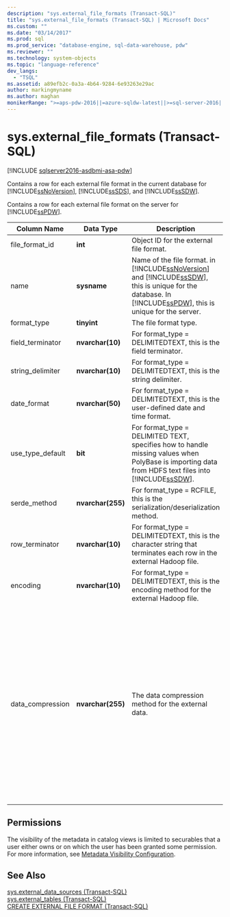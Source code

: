 ```yaml
---
description: "sys.external_file_formats (Transact-SQL)"
title: "sys.external_file_formats (Transact-SQL) | Microsoft Docs"
ms.custom: ""
ms.date: "03/14/2017"
ms.prod: sql
ms.prod_service: "database-engine, sql-data-warehouse, pdw"
ms.reviewer: ""
ms.technology: system-objects
ms.topic: "language-reference"
dev_langs: 
  - "TSQL"
ms.assetid: a89efb2c-0a3a-4b64-9284-6e93263e29ac
author: markingmyname
ms.author: maghan
monikerRange: ">=aps-pdw-2016||=azure-sqldw-latest||>=sql-server-2016||=sqlallproducts-allversions||>=sql-server-linux-2017||=azuresqldb-mi-current"
---
```

# sys.external_file_formats (Transact-SQL)
[!INCLUDE [sqlserver2016-asdbmi-asa-pdw](../../includes/applies-to-version/sqlserver2016-asdbmi-asa-pdw.md)]

  Contains a row for each external file format in the current database for [!INCLUDE[ssNoVersion](../../includes/ssnoversion-md.md)], [!INCLUDE[ssSDS](../../includes/sssds-md.md)], and [!INCLUDE[ssSDW](../../includes/sssdw-md.md)].  
  
 Contains a row for each external file format on the server for [!INCLUDE[ssPDW](../../includes/sspdw-md.md)].  
  
|Column Name|Data Type|Description|Range|  
|-----------------|---------------|-----------------|-----------|  
|file_format_id|**int**|Object ID for the external file format.||  
|name|**sysname**|Name of the file format. in [!INCLUDE[ssNoVersion](../../includes/ssnoversion-md.md)] and [!INCLUDE[ssSDW](../../includes/sssdw-md.md)], this is unique for the database. In [!INCLUDE[ssPDW](../../includes/sspdw-md.md)], this is unique for the server.||  
|format_type|**tinyint**|The file format type.|DELIMITEDTEXT, RCFILE, ORC, PARQUET|  
|field_terminator|**nvarchar(10)**|For format_type = DELIMITEDTEXT, this is the field terminator.||  
|string_delimiter|**nvarchar(10)**|For format_type = DELIMITEDTEXT, this is the string delimiter.||  
|date_format|**nvarchar(50)**|For format_type = DELIMITEDTEXT, this is the user-defined date and time format.||  
|use_type_default|**bit**|For format_type = DELIMITED TEXT, specifies how to handle missing values when PolyBase is importing data from HDFS text files into [!INCLUDE[ssSDW](../../includes/sssdw-md.md)].|0 - store missing values as the string 'NULL'.<br /><br /> 1 - store missing values as the column default value.|  
|serde_method|**nvarchar(255)**|For format_type = RCFILE, this is the serialization/deserialization method.||  
|row_terminator|**nvarchar(10)**|For format_type = DELIMITEDTEXT, this is the character string that terminates each row in the external Hadoop file.|Always '\n'.|  
|encoding|**nvarchar(10)**|For format_type = DELIMITEDTEXT, this is the encoding method for the external Hadoop file.|Always 'UTF8'.|  
|data_compression|**nvarchar(255)**|The data compression method for the external data.|For format_type = DELIMITEDTEXT:<br /><br /> -   'org.apache.hadoop.io.compress.DefaultCodec'<br />-   'org.apache.hadoop.io.compress.GzipCodec'<br /><br /> For format_type = RCFILE:<br /><br /> -   'org.apache.hadoop.io.compress.DefaultCodec'<br /><br /> For format_type = ORC:<br /><br /> -   'org.apache.hadoop.io.compress.DefaultCodec'<br />-   'org.apache.hadoop.io.compress.SnappyCodec'<br /><br /> For format_type = PARQUET:<br /><br /> -   'org.apache.hadoop.io.compress.GzipCodec'<br />-   'org.apache.hadoop.io.compress.SnappyCodec'|  
  
## Permissions  
 The visibility of the metadata in catalog views is limited to securables that a user either owns or on which the user has been granted some permission. For more information, see [Metadata Visibility Configuration](../../relational-databases/security/metadata-visibility-configuration.md).  
  
## See Also  
 [sys.external_data_sources &#40;Transact-SQL&#41;](../../relational-databases/system-catalog-views/sys-external-data-sources-transact-sql.md)   
 [sys.external_tables &#40;Transact-SQL&#41;](../../relational-databases/system-catalog-views/sys-external-tables-transact-sql.md)   
 [CREATE EXTERNAL FILE FORMAT &#40;Transact-SQL&#41;](../../t-sql/statements/create-external-file-format-transact-sql.md)  
  
  
